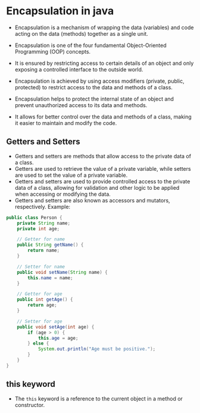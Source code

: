 # Encapsulation in java 
- Encapsulation is a mechanism of wrapping the data (variables) and code acting on the data (methods) together as a single unit.

- Encapsulation is one of the four fundamental Object-Oriented Programming (OOP) concepts.

- It is ensured by restricting access to certain details of an object and only exposing a controlled interface to the outside world.
- Encapsulation is achieved by using access modifiers (private, public, protected) to restrict access to the data and methods of a class.
- Encapsulation helps to protect the internal state of an object and prevent unauthorized access to its data and methods.
- It allows for better control over the data and methods of a class, making it easier to maintain and modify the code.

## Getters and Setters
- Getters and setters are methods that allow access to the private data of a class.
- Getters are used to retrieve the value of a private variable, while setters are used to set the value of a private variable.
- Getters and setters are used to provide controlled access to the private data of a class, allowing for validation and other logic to be applied when accessing or modifying the data.
- Getters and setters are also known as accessors and mutators, respectively.
Example:
```java
public class Person {
    private String name;
    private int age;

    // Getter for name
    public String getName() {
        return name;
    }

    // Setter for name
    public void setName(String name) {
        this.name = name;
    }

    // Getter for age
    public int getAge() {
        return age;
    }

    // Setter for age
    public void setAge(int age) {
        if (age > 0) {
            this.age = age;
        } else {
            System.out.println("Age must be positive.");
        }
    }
}
```

## this keyword
- The `this` keyword is a reference to the current object in a method or constructor.